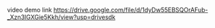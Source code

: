 video demo link
https://drive.google.com/file/d/1dyDw55EBSQOrAFub-_Xzn3IGXGie5Kkh/view?usp=drivesdk
